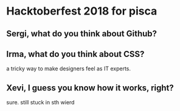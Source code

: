 # Hacktoberfest 2018 for pisca

## Sergi, what do you think about Github?

## Irma, what do you think about CSS?
a tricky way to make designers feel as IT experts.

## Xevi, I guess you know how it works, right?
sure. still stuck in sth wierd
